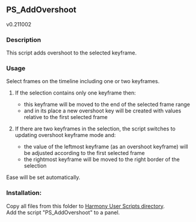 ## PS_AddOvershoot
v0.211002

### Description
This script adds overshoot to the selected keyframe.

### Usage
Select frames on the timeline including one or two keyframes.

1) If the selection contains only one keyframe then:
	- this keyframe will be moved to the end of the selected frame range
	- and in its place a new overshoot key will be created with values relative to the first selected frame

2) If there are two keyframes in the selection, the script switches to updating overshoot keyframe mode and:
	- the value of the leftmost keyframe (as an overshoot keyframe) will be adjusted according to the first selected frame 
	- the rightmost keyframe will be moved to the right border of the selection

Ease will be set automatically.

### Installation:
Copy all files from this folder to [Harmony User Scripts directory](https://docs.toonboom.com/help/harmony-20/premium/scripting/import-script.html).\
Add the script "PS_AddOvershoot" to a panel.  
